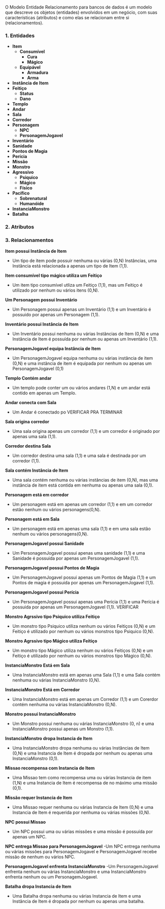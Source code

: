 O Modelo Entidade Relacionamento para bancos de dados é um modelo que descreve os objetos (entidades) envolvidos em um negócio, com suas características (atributos) e como elas se relacionam entre si (relacionamentos).

### 1. Entidades

- **Item**
    - **Consumível**
        - **Cura**
        - **Mágico**
    - **Equipável**
        - **Armadura**
        - **Arma**
- **Instância de Item**
- **Feitiço**
    - **Status**
    - **Dano**
- **Templo**
- **Andar**
- **Sala**
- **Corredor**
- **Personagem**
    - **NPC**
    - **PersonagemJogavel**
- **Inventário**
- **Sanidade**
- **Pontos de Magia**
- **Perícia**
- **Missão**
- **Monstro**
- **Agressivo**
    - **Psiquico**
    - **Mágico**
    - **Físico**
- **Pacífico**
    - **Sobrenatural**
    - **Humanóide**
- **InstanciaMonstro**
- **Batalha**

### 2. Atributos

### 3. Relacionamentos

**Item possui Instância de Item**
- Um tipo de item pode possuir nenhuma ou várias (0,N) Instâncias, uma Instância está relacionada a apenas um tipo de Item (1,1).

**Item consumível tipo mágico utiliza um Feitiço**
- Um item tipo consumível utliza um Feitiço (1,1), mas um Feitiço é utilizado por nenhum ou vários itens (0,N).

**Um Personagem possui Inventário**
- Um Personagem possui apenas um Inventário (1,1) e um Inventário é possuido por apenas um Personagem (1,1).

**Inventário possui Instância de Item**
- Um Inventário possui nenhuma ou várias Instâncias de Item (0,N) e uma Instância de Item é possuída por nenhum ou apenas um Inventário (1,1).

**PersonagemJogavel equipa Instância de Item**
- Um PersonagemJogavel equipa nenhuma ou várias instância de item (0,N) e uma instância de item é equipada por nenhum ou apenas um PersonagemJogavel (0,1)

**Templo Contém andar**
- Um templo pode conter um ou vários andares (1,N) e um andar está contido em apenas um Templo.

**Andar conecta com Sala**
- Um Andar é conectado po VERIFICAR PRA TERMINAR

**Sala origina corredor**
- Uma sala origina apenas um corredor (1,1) e um corredor é originado por apenas uma sala (1,1).

**Corredor destina Sala**
- Um corredor destina uma sala (1,1) e uma sala é destinada por um corredor (1,1).

**Sala contém Instância de Item**
- Uma sala contém nenhuma ou várias instâncias de item (0,N), mas uma instância de item está contida em nenhuma ou apenas uma sala (0,1).

**Personagem está em corredor**
- Um personagem está em apenas um corredor (1,1) e em um corredor estão nenhum ou vários personagens(0,N).

**Personagem está em Sala**
- Um personagem está em apenas uma sala (1,1) e em uma sala estão nenhum ou vários personagens(0,N).

**PersonagemJogavel possui Sanidade**
- Um PersonagemJogavel possui apenas uma sanidade (1,1) e uma Sanidade é possuida por apenas um PersonagemJogavel (1,1).

**PersonagemJogavel possui Pontos de Magia**
- Um PersonagemJogavel possui apenas um Pontos de Magia (1,1) e um Pontos de magia é possuida por apenas um PersonagemJogavel (1,1).

**PersonagemJogavel possui Perícia**
- Um PersonagemJogavel possui apenas uma Perícia (1,1) e uma Perícia é possuida por apenas um PersonagemJogavel (1,1). VERIFICAR

**Monstro Agrssivo tipo Psiquico utiliza Feitiço**
- Um monstro tipo Psiquico utiliza nenhum ou vários Feitiços (0,N) e um Feitiço é utilizado por nenhum ou vários monstros tipo Psiquico (0,N).

**Monstro Agrssivo tipo Mágico utiliza Feitiço**
- Um monstro tipo Mágico utiliza nenhum ou vários Feitiços (0,N) e um Feitiço é utilizado por nenhum ou vários monstros tipo Mágico (0,N).

**InstanciaMonstro Está em Sala**
- Uma InstanciaMonstro está em apenas uma Sala (1,1) e uma Sala contém nenhuma ou várias InstanciaMonstro (0,N).

**InstanciaMonstro Está em Corredor**
- Uma InstanciaMonstro está em apenas um Corredor (1,1) e um Corerdor contém nenhuma ou várias InstanciaMonstro (0,N).

**Monstro possui InstanciaMonstro**
- Um Monstro possui nenhuma ou várias InstanciaMonstro (0, n) e uma InstanciaMonstro possui apenas um Monstro (1,1).

**InstanciaMonstro dropa Instancia de Item**
- Uma InstanciaMonstro dropa nenhuma ou várias Instâncias de Item (0,N) e uma Instancia de Item é dropada por nenhum ou apenas uma InstanciaMonstro (0,1).

**Missao recompensa com Instancia de Item**
- Uma Missao tem como recompensa uma ou várias Instancia de item (1,N) e uma Instancia de Item é recompensa de no máximo uma missão (0,1).

**Missão requer Instancia de Item**
- Uma Missao requer nenhuma ou várias Instancia de Item (0,N) e uma Instancia de Item é requerida por nenhuma ou várias missões (0,N).

**NPC possui Missao**
- Um NPC possui uma ou várias missões e uma missão é possuída por apenas um NPC.

**NPC entrega Missao para PersonagemJogavel**
-Um NPC entrega nenhuma ou várias missões para PersonagemJogavel e PersonagemJogavel recebe missão de nenhum ou vários NPC. 

**PersonagemJogavel enfrenta InstanciaMonstro**
-Um PersonagemJogavel enfrenta nenhum ou várias InstanciaMonstro e uma InstanciaMonstro enfrenta nenhum ou um PersonagemJogavel.

**Batalha dropa Instancia de Item**
- Uma Batalha dropa nenhuma ou várias Instancia de Item e uma Instância de Item é dropada por nenhum ou apenas uma batalha.






